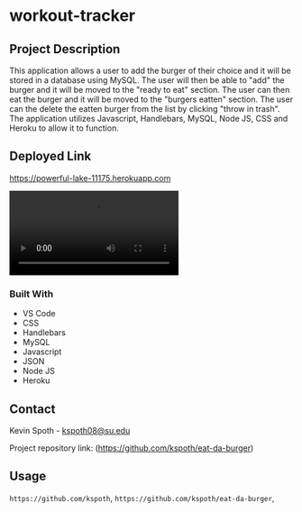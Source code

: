 # workout-tracker

## Project Description

This application allows a user to add the burger of their choice and it will be stored in a database using MySQL. The user will then be able to "add" the burger and it will be moved to the "ready to eat" section. The user can then eat the burger and it will be moved to the "burgers eatten" section. The user can the delete the eatten burger from the list by clicking "throw in trash". The application utilizes Javascript, Handlebars, MySQL, Node JS, CSS and Heroku to allow it to function.

## Deployed Link

https://powerful-lake-11175.herokuapp.com

![](https://github.com/kspoth/workout-tracker/blob/main/public/images/Screen%20Recording%202021-03-30%20at%206.14.47%20PM.mov)

### Built With

- VS Code
- CSS
- Handlebars
- MySQL
- Javascript
- JSON
- Node JS
- Heroku

<!-- CONTACT -->

## Contact

Kevin Spoth - kspoth08@su.edu

Project repository link: (https://github.com/kspoth/eat-da-burger)

## Usage

`https://github.com/kspoth`, `https://github.com/kspoth/eat-da-burger`,
